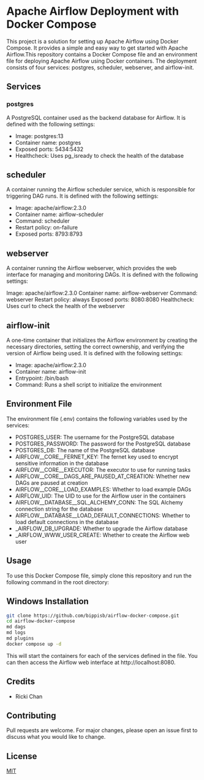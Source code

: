 # Apache Airflow Deployment with Docker Compose
This project is a solution for setting up Apache Airflow using Docker Compose. It provides a simple and easy way to get started with Apache Airflow.This repository contains a Docker Compose file and an environment file for deploying Apache Airflow using Docker containers. The deployment consists of four services: postgres, scheduler, webserver, and airflow-init.

## Services
### postgres
A PostgreSQL container used as the backend database for Airflow. It is defined with the following settings:

- Image: postgres:13
- Container name: postgres
- Exposed ports: 5434:5432
- Healthcheck: Uses pg_isready to check the health of the database
## scheduler
A container running the Airflow scheduler service, which is responsible for triggering DAG runs. It is defined with the following settings:

- Image: apache/airflow:2.3.0
- Container name: airflow-scheduler
- Command: scheduler
- Restart policy: on-failure
- Exposed ports: 8793:8793
## webserver
A container running the Airflow webserver, which provides the web interface for managing and monitoring DAGs. It is defined with the following settings:

Image: apache/airflow:2.3.0
Container name: airflow-webserver
Command: webserver
Restart policy: always
Exposed ports: 8080:8080
Healthcheck: Uses curl to check the health of the webserver
## airflow-init
A one-time container that initializes the Airflow environment by creating the necessary directories, setting the correct ownership, and verifying the version of Airflow being used. It is defined with the following settings:

- Image: apache/airflow:2.3.0
- Container name: airflow-init
- Entrypoint: /bin/bash
- Command: Runs a shell script to initialize the environment
## Environment File
The environment file (.env) contains the following variables used by the services:

- POSTGRES_USER: The username for the PostgreSQL database
- POSTGRES_PASSWORD: The password for the PostgreSQL database
- POSTGRES_DB: The name of the PostgreSQL database
- AIRFLOW__CORE__FERNET_KEY: The fernet key used to encrypt sensitive information in the database
- AIRFLOW__CORE__EXECUTOR: The executor to use for running tasks
- AIRFLOW__CORE__DAGS_ARE_PAUSED_AT_CREATION: Whether new DAGs are paused at creation
- AIRFLOW__CORE__LOAD_EXAMPLES: Whether to load example DAGs
- AIRFLOW_UID: The UID to use for the Airflow user in the containers
- AIRFLOW__DATABASE__SQL_ALCHEMY_CONN: The SQL Alchemy connection string for the database
- AIRFLOW__DATABASE__LOAD_DEFAULT_CONNECTIONS: Whether to load default connections in the database
- _AIRFLOW_DB_UPGRADE: Whether to upgrade the Airflow database
- _AIRFLOW_WWW_USER_CREATE: Whether to create the Airflow web user




## Usage
To use this Docker Compose file, simply clone this repository and run the following command in the root directory:
## Windows Installation

```bash
git clone https://github.com/bippisb/airflow-docker-compose.git
cd airflow-docker-compose
md dags
md logs
md plugins
docker compose up -d
```
This will start the containers for each of the services defined in the file. You can then access the Airflow web interface at http://localhost:8080.
## Credits
- Ricki Chan

## Contributing

Pull requests are welcome. For major changes, please open an issue first
to discuss what you would like to change.

## License

[MIT](https://choosealicense.com/licenses/mit/)
